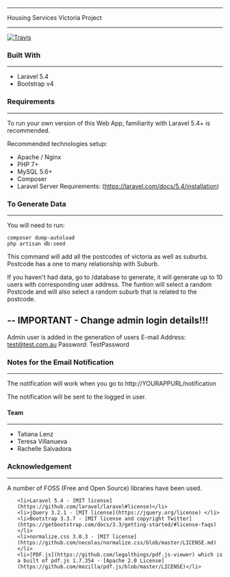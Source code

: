 ********************
Housing Services Victoria Project
********************
[![Travis](https://travis-ci.org/CodeforAustralia/vhs.svg?branch=master)]()

### Built With
********************
<ul>
    <li>Laravel 5.4</li>
    <li>Bootstrap v4</li>
</ul>

### Requirements
********************
To run your own version of this Web App, familiarity with Laravel 5.4+ is recommended.

Recommended technologies setup:
<ul>
    <li>Apache / Nginx</li>
    <li>PHP 7+</li>
    <li>MySQL 5.6+</li>
    <li>Composer</li>
    <li>Laravel Server Requirements: (<a href="https://laravel.com/docs/5.4/installation" target="_blank">https://laravel.com/docs/5.4/installation</a>)</li>
</ul>

### To Generate Data
********************
You will need to run:
```
composer dump-autoload
php artisan db:seed
```

This command will add all the postcodes of victoria as well as suburbs.
Postcode has a one to many relationship with Suburb.

If you haven't had data, go to /database to generate, it will generate up to 10 users with corresponding user address.
The funtion will select a random Postcode and will also select a random suburb that is related to the postcode.

--
IMPORTANT - Change admin login details!!!
--

Admin user is added in the generation of users
E-mail Address: test@test.com.au
Password: TestPassword

### Notes for the Email Notification
********************

The notification will work when you go to
http://YOURAPPURL/notification

The notification will be sent to the logged in user.

#### Team
********************
<ul>
    <li>Tatiana Lenz</li>
    <li>Teresa Villanueva</li>
    <li>Rachelle Salvadora</li>
</ul>

### Acknowledgement
********************

A number of FOSS (Free and Open Source) libraries have been used.

<ul>

    <li>Laravel 5.4 - [MIT license](https://github.com/laravel/laravel#license)</li>
    <li>jQuery 3.2.1 - [MIT license](https://jquery.org/license) </li>
    <li>Bootstrap 3.3.7 - [MIT license and copyright Twitter](https://getbootstrap.com/docs/3.3/getting-started/#license-faqs)</li>
    <li>normalize.css 3.0.3 - [MIT license](https://github.com/necolas/normalize.css/blob/master/LICENSE.md)</li>
    <li>[PDF.js](https://github.com/legalthings/pdf.js-viewer) which is a built of pdf.js 1.7.354 - [Apache 2.0 License](https://github.com/mozilla/pdf.js/blob/master/LICENSE)</li>
</ul>




